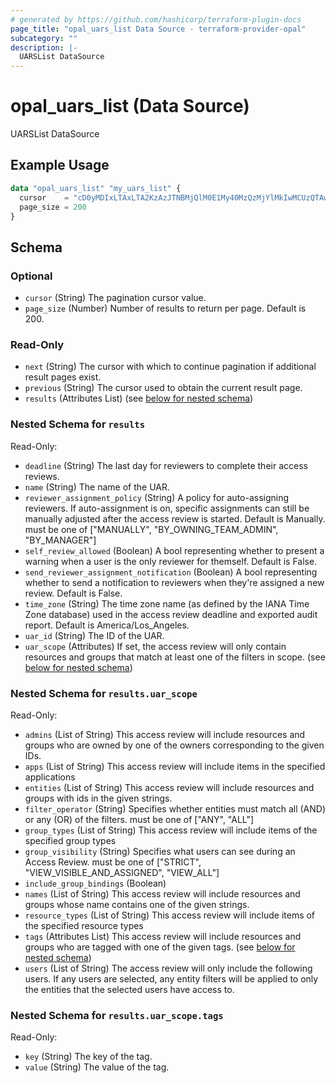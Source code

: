 ```yaml
---
# generated by https://github.com/hashicorp/terraform-plugin-docs
page_title: "opal_uars_list Data Source - terraform-provider-opal"
subcategory: ""
description: |-
  UARSList DataSource
---
```


# opal_uars_list (Data Source)

UARSList DataSource

## Example Usage

```terraform
data "opal_uars_list" "my_uars_list" {
  cursor    = "cD0yMDIxLTAxLTA2KzAzJTNBMjQlM0E1My40MzQzMjYlMkIwMCUzQTAw"
  page_size = 200
}
```

<!-- schema generated by tfplugindocs -->
## Schema

### Optional

- `cursor` (String) The pagination cursor value.
- `page_size` (Number) Number of results to return per page. Default is 200.

### Read-Only

- `next` (String) The cursor with which to continue pagination if additional result pages exist.
- `previous` (String) The cursor used to obtain the current result page.
- `results` (Attributes List) (see [below for nested schema](#nestedatt--results))

<a id="nestedatt--results"></a>
### Nested Schema for `results`

Read-Only:

- `deadline` (String) The last day for reviewers to complete their access reviews.
- `name` (String) The name of the UAR.
- `reviewer_assignment_policy` (String) A policy for auto-assigning reviewers. If auto-assignment is on, specific assignments can still be manually adjusted after the access review is started. Default is Manually. must be one of ["MANUALLY", "BY_OWNING_TEAM_ADMIN", "BY_MANAGER"]
- `self_review_allowed` (Boolean) A bool representing whether to present a warning when a user is the only reviewer for themself. Default is False.
- `send_reviewer_assignment_notification` (Boolean) A bool representing whether to send a notification to reviewers when they're assigned a new review. Default is False.
- `time_zone` (String) The time zone name (as defined by the IANA Time Zone database) used in the access review deadline and exported audit report. Default is America/Los_Angeles.
- `uar_id` (String) The ID of the UAR.
- `uar_scope` (Attributes) If set, the access review will only contain resources and groups that match at least one of the filters in scope. (see [below for nested schema](#nestedatt--results--uar_scope))

<a id="nestedatt--results--uar_scope"></a>
### Nested Schema for `results.uar_scope`

Read-Only:

- `admins` (List of String) This access review will include resources and groups who are owned by one of the owners corresponding to the given IDs.
- `apps` (List of String) This access review will include items in the specified applications
- `entities` (List of String) This access review will include resources and groups with ids in the given strings.
- `filter_operator` (String) Specifies whether entities must match all (AND) or any (OR) of the filters. must be one of ["ANY", "ALL"]
- `group_types` (List of String) This access review will include items of the specified group types
- `group_visibility` (String) Specifies what users can see during an Access Review. must be one of ["STRICT", "VIEW_VISIBLE_AND_ASSIGNED", "VIEW_ALL"]
- `include_group_bindings` (Boolean)
- `names` (List of String) This access review will include resources and groups whose name contains one of the given strings.
- `resource_types` (List of String) This access review will include items of the specified resource types
- `tags` (Attributes List) This access review will include resources and groups who are tagged with one of the given tags. (see [below for nested schema](#nestedatt--results--uar_scope--tags))
- `users` (List of String) The access review will only include the following users. If any users are selected, any entity filters will be applied to only the entities that the selected users have access to.

<a id="nestedatt--results--uar_scope--tags"></a>
### Nested Schema for `results.uar_scope.tags`

Read-Only:

- `key` (String) The key of the tag.
- `value` (String) The value of the tag.


